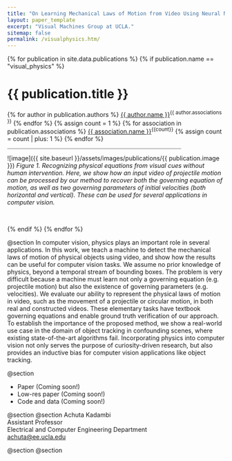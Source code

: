 ```yaml
---
title: "On Learning Mechanical Laws of Motion from Video Using Neural Networks"
layout: paper_template
excerpt: "Visual Machines Group at UCLA."
sitemap: false
permalink: /visualphysics.htm/
---
```


{% for publication in site.data.publications %}
{% if publication.name == "visual_physics" %}

# {{ publication.title }}
{% for author in publication.authors %} [{{ author.name }}]({{author.link}})<sup>{{ author.associations }}</sup>
{% endfor %}
{% assign count = 1 %}
{% for association in publication.associations %} [{{ association.name }}]({{association.link}})<sup>{{count}}</sup> {% assign count = count | plus: 1 %}
{% endfor %}

<hr class="center" style="width: 80%; color: grey; height: 0.2px; background-color:grey;"/>

![image]({{ site.baseurl }}/assets/images/publications/{{ publication.image }})
*Figure 1. Recognizing physical equations from visual cues without human intervention. Here, we show how an input video of projectile motion can be processed by our method to recover both the governing equation of motion, as well as two governing parameters of initial velocities (both horizontal and vertical). These can be used for several applications in computer vision.*
<!--
*Figure 1. An overview of the Visual Physics philosophy. Multiple videos describing a physics task are used as input to our proposed algorithm. The method is able to discover both governing parameters (such as initial velocities) and the governing equations (kinematic equations in the above case).*
-->
<br>

{% endif %}
{% endfor %}

<!--

  1 Abstract
  2 Files
  3 Citations
  4 Press
  5 Contact
  6 FAQ
  7 Media

-->

@section
In computer vision, physics plays an important role in several applications. In this work, we teach a machine to detect the mechanical laws of motion of physical objects using video, and show how the results can be useful for computer vision tasks. We assume no prior knowledge of physics, beyond a temporal stream of bounding boxes. The problem is very difficult because a machine must learn not only a governing equation (e.g. projectile motion) but also the existence of governing parameters (e.g. velocities). We evaluate our ability to represent the physical laws of motion in video, such as the movement of a projectile or circular motion, in both real and constructed videos. These elementary tasks have textbook governing equations and enable ground truth verification of our approach. To establish the importance of the proposed method, we show a real-world use case in the domain of object tracking in confounding scenes, where existing state-of-the-art algorithms fail. Incorporating physics into computer vision not only serves the purpose of curiosity-driven research, but also provides an inductive bias for computer vision applications like object tracking.

<!--
In this paper, we teach a machine to discover the laws of physics from video streams. We assume no prior knowledge of physics, beyond a temporal stream of bounding boxes. The problem is very difficult because a machine must learn not only a governing equation (e.g. projectile motion) but also the existence of governing parameters (e.g. velocities). We evaluate our ability to discover physical laws on videos of elementary physical phenomena, such as projectile motion or circular motion. These elementary tasks have textbook governing equations and enable ground truth verification of our approach.
-->

@section
- Paper (Coming soon!) <!-- ([PDF](https://arxiv.org/pdf/1911.11893.pdf)) -->
- Low-res paper (Coming soon!)
- Code and data (Coming soon!)

<!--

@section

@article{chari2019visual, \
  &nbsp; title={Visual Physics: Discovering Physical Laws from Videos}, \
  &nbsp; author={Chari, Pradyumna and Talegaonkar, Chinmay and Ba, Yunhao and Kadambi, Achuta}, \
  &nbsp; journal={arXiv preprint arXiv:1911.11893}, \
  &nbsp; year={2019} \
}

-->

@section
@section
Achuta Kadambi<br>
Assistant Professor<br>
Electrical and Computer Engineering Department<br>
achuta@ee.ucla.edu

@section
@section

<!--@section
**What is the philosophy behind Visual Physics?**
Through history, major physical discoveries have followed a principled sequence: visual observations, inference and conclusions. The apocryphal story of Newton and the falling apple, in relation to the discovery of gravity, perfectly epitomizes this notion. Through our work on 'Visual Physics', we look to make a first attempt at bringing this framework and notion of discovery to the domain of machines.

**What are the technical contributions as part of Visual Physics?** \
We propose an AI-driven pipeline capable of identifying governing physical parameters and equations, from videos of motion-dependent physics phenomena. We show promising results for both synthetic and real videos, where human interpretable equations are obtained as the end output.

**What is the significance of this work as part of the larger domain of AI for discovery and physics?** \
We see this work as a precursor to sustained research towards discovery of increasingly complex, and eventually unknown, physical phenomena from videos. If successful, the use cases for such capabilities are wide ranging: from better understanding astronomical interactions to delving deeper into the behavior of cancers and physiological phenomena.

**How does Visual Physics compare with existing art?** \
Most existing works address one part of the visual physics pipeline: [Iten18] addresses the discovery of governing physical parameters from measured physical data, while a large amount of prior work on genetic programming and symbolic regression addresses the notion of discovering governing equations from appropriate data. On the other hand, [Huang18] addresses the visual physics pipeline; however, the physics phenomena that may be addressed by them is limited since their proposed method is unable to discover governing parameters. To the best of our knowledge, our proposed method is the first to address the entire discovery pipeline without any prior information about the physics phenomenon under consideration.-->
